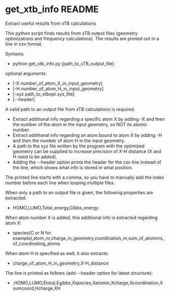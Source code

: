 # get_xtb_info README
Extract useful results from xTB calculations

This python script finds results from xTB output files (geometry optimizations and frequency calculations).
The results are printed out in a line in csv format.

Syntaxis:

* python get_xtb_info.py [path_to_xTB_output_file] 

optional arguments: 
* [-X number_of_atom_X_in_input_geometry] 
* [-H number_of_atom_H_in_input_geometry] 
* [-xyz path_to_xtbopt.xyz_file]
* [--header]

A valid path to an output file from xTB calculations is required.
* Extract additional info regarding a specific atom X by adding -X and then the number of the atom in the input geometry, so NOT its atomic number.
* Extract additional info regarding an atom bound to atom X by adding -H and then the number of atom H in the input geometry.
* A path to the xyz file written by the program with the optimized geometry can be supplied to increase precision of X-H distance (X and H need to be added).
* Adding the --header option prints the header for the csv line instead of the line, which shows what info is stored in what position.

The printed line starts with a comma, so you have to manually add the index number before each line when looping multiple files.

When only a path to an output file is given, the following properties are extracted:
* HOMO,LUMO,Total_energy,Gibbs_energy

When atom number X is added, this additional info is extracted regarding atom X:
* species(C or N for example),atom_nr,charge_in_geometry,coordination_nr,sum_of_atomnrs_of_coordinating_atoms

When atom H is specified as well, it also extracts:
* charge_of_atom_H_in_geometry,X-H_distance

The line is printed as follows (add --header option for latest structure):
* ,HOMO,LUMO,Etotal,Egibbs,Xspecies,Xatomnr,Xcharge,Xcoordination,Xsumcoord,Hcharge,XH
